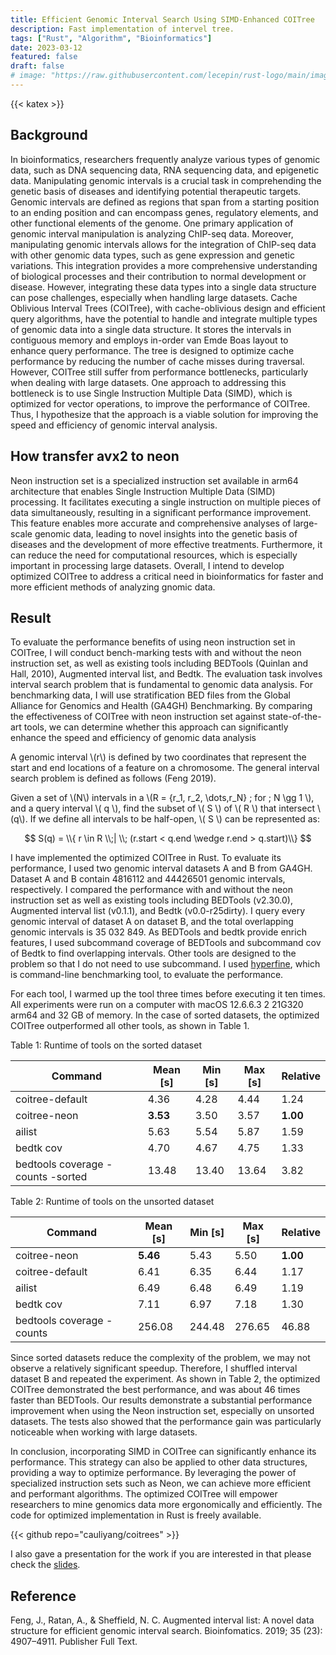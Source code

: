 ```yaml
---
title: Efficient Genomic Interval Search Using SIMD-Enhanced COITree
description: Fast implementation of intervel tree.
tags: ["Rust", "Algorithm", "Bioinformatics"]
date: 2023-03-12
featured: false
draft: false
# image: "https://raw.githubusercontent.com/lecepin/rust-logo/main/images/1660287876916.jpeg"
---
```


{{< katex >}}

## Background

In bioinformatics, researchers frequently analyze various types of genomic data, such as DNA sequencing data, RNA sequencing data, and epigenetic data.
Manipulating genomic intervals is a crucial task in comprehending the genetic basis of diseases and identifying potential therapeutic targets.
Genomic intervals are defined as regions that span from a starting position to an ending position and can encompass genes, regulatory elements, and other functional elements of the genome.
One primary application of genomic interval manipulation is analyzing ChIP-seq data.
Moreover, manipulating genomic intervals allows for the integration of ChIP-seq data with other genomic data types, such as gene expression and genetic variations.
This integration provides a more comprehensive understanding of biological processes and their contribution to normal development or disease.
However, integrating these data types into a single data structure can pose challenges, especially when handling large datasets.
Cache Oblivious Interval Trees (COITree), with cache-oblivious design and efficient query algorithms, have the potential to handle and integrate multiple types of genomic data into a single data structure.
It stores the intervals in contiguous memory and employs in-order van Emde Boas layout to enhance query performance.
The tree is designed to optimize cache performance by reducing the number of cache misses during traversal.
However, COITree still suffer from performance bottlenecks, particularly when dealing with large datasets.
One approach to addressing this bottleneck is to use Single Instruction Multiple Data (SIMD), which is optimized for vector operations, to improve the performance of COITree.
Thus, I hypothesize that the approach is a viable solution for improving the speed and efficiency of genomic interval analysis.

## How transfer avx2 to neon

Neon instruction set is a specialized instruction set available in arm64 architecture that enables Single Instruction Multiple Data (SIMD) processing.
It facilitates executing a single instruction on multiple pieces of data simultaneously, resulting in a significant performance improvement.
This feature enables more accurate and comprehensive analyses of large-scale genomic data, leading to novel insights into the genetic basis of diseases and the development of more effective treatments.
Furthermore, it can reduce the need for computational resources, which is especially important in processing large datasets.
Overall, I intend to develop optimized COITree to address a critical need in bioinformatics for faster and more efficient methods of analyzing gnomic data.

## Result

To evaluate the performance benefits of using neon instruction set in COITree, I will conduct bench-marking tests with and without the neon instruction set, as well as existing tools including BEDTools (Quinlan and Hall, 2010), Augmented interval list, and Bedtk.
The evaluation task involves interval search problem that is fundamental to genomic data analysis.
For benchmarking data, I will use stratification BED files from the Global Alliance for Genomics and Health (GA4GH) Benchmarking.
By comparing the effectiveness of COITree with neon instruction set against state-of-the-art tools, we can determine whether this approach can significantly enhance the speed and efficiency of genomic data analysis

A genomic interval \\(r\\) is defined by two coordinates that represent the start and end locations of a feature on a chromosome.
The general interval search problem is defined as follows (Feng 2019).

Given a set of \\(N\\) intervals in a \\(R = {r_1, r_2, \dots,r_N} \; for \; N \gg 1 \\), and a query interval \\( q \\), find the subset of \\( S \\) of \\( R \\) that intersect \\(q\\).
If we define all intervals to be half-open, \\( S \\) can be represented as:

$$
        S(q) = \\{ r \in  R \\;| \\; (r.start < q.end \wedge r.end > q.start)\\}
$$

I have implemented the optimized COITree in Rust.
To evaluate its performance, I used two genomic interval datasets A and B from GA4GH.
Dataset A and B contain 4816112 and 44426501 genomic intervals, respectively.
I compared the performance with and without the neon instruction set as well as existing tools including BEDTools (v2.30.0), Augmented interval list (v0.1.1), and Bedtk (v0.0-r25dirty).
I query every genomic interval of dataset A on dataset B, and the total overlapping genomic intervals is 35 032 849.
As BEDTools and bedtk provide enrich features, I used subcommand coverage of BEDTools and subcommand cov of Bedtk to find overlapping intervals.
Other tools are designed to the problem so that I do not need to use subcommand.
I used [hyperfine](https://github.com/sharkdp/hyperfine), which is command-line benchmarking tool, to evaluate the performance.

For each tool, I warmed up the tool three times before executing it ten times.
All experiments were run on a computer with macOS 12.6.6.3 2 21G320 arm64 and 32 GB of memory.
In the case of sorted datasets, the optimized COITree outperformed all other tools, as shown in Table 1.

Table 1: Runtime of tools on the sorted dataset

| Command                           | Mean [s] | Min [s] | Max [s] | Relative |
| --------------------------------- | -------- | ------- | ------- | -------- |
| coitree-default                   | 4.36     | 4.28    | 4.44    | 1.24     |
| coitree-neon                      | **3.53** | 3.50    | 3.57    | **1.00** |
| ailist                            | 5.63     | 5.54    | 5.87    | 1.59     |
| bedtk cov                         | 4.70     | 4.67    | 4.75    | 1.33     |
| bedtools coverage -counts -sorted | 13.48    | 13.40   | 13.64   | 3.82     |

Table 2: Runtime of tools on the unsorted dataset

| Command                   | Mean [s] | Min [s] | Max [s] | Relative |
| ------------------------- | -------- | ------- | ------- | -------- |
| coitree-neon              | **5.46** | 5.43    | 5.50    | **1.00** |
| coitree-default           | 6.41     | 6.35    | 6.44    | 1.17     |
| ailist                    | 6.49     | 6.48    | 6.49    | 1.19     |
| bedtk cov                 | 7.11     | 6.97    | 7.18    | 1.30     |
| bedtools coverage -counts | 256.08   | 244.48  | 276.65  | 46.88    |

Since sorted datasets reduce the complexity of the problem, we may not observe a relatively significant speedup.
Therefore, I shuffled interval dataset B and repeated the experiment.
As shown in Table 2, the optimized COITree demonstrated the best performance, and was about 46 times faster than BEDTools.
Our results demonstrate a substantial performance improvement when using the Neon instruction set, especially on unsorted datasets.
The tests also showed that the performance gain was particularly noticeable when working with large datasets.

In conclusion, incorporating SIMD in COITree can significantly enhance its performance.
This strategy can also be applied to other data structures, providing a way to optimize performance.
By leveraging the power of specialized instruction sets such as Neon, we can achieve more efficient and performant algorithms.
The optimized COITree will empower researchers to mine genomics data more ergonomically and efficiently.
The code for optimized implementation in Rust is freely available.

{{< github repo="cauliyang/coitrees"  >}}

I also gave a presentation for the work if you are interested in that please
check the [slides](https://yangyangli.top/coitree-slide.html).

## Reference

Feng, J., Ratan, A., & Sheffield, N. C. Augmented interval list: A novel data structure for efficient genomic interval search. Bioinfomatics. 2019; 35 (23): 4907–4911. Publisher Full Text.
